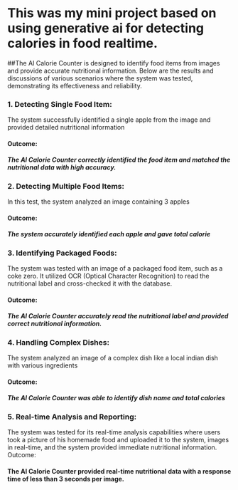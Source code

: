 # This was my mini project based on using generative ai for detecting calories in food realtime.
##The AI Calorie Counter is designed to identify food items from images and provide accurate nutritional information. Below are the results and discussions of various scenarios where the system was tested, demonstrating its effectiveness and reliability.

### 1. Detecting Single Food Item:
The system successfully identified a single apple from the image and provided detailed nutritional information
#### Outcome:
##### The AI Calorie Counter correctly identified the food item and matched the nutritional data with high accuracy.

                                                              

### 2. Detecting Multiple Food Items:
In this test, the system analyzed an image containing 3 apples  
#### Outcome:
##### The system accurately identified each apple and gave total calorie 


 
                                                             




### 3. Identifying Packaged Foods:
The system was tested with an image of a packaged food item, such as a coke zero. It utilized OCR (Optical Character Recognition) to read the nutritional label and cross-checked it with the database.
#### Outcome:
##### The AI Calorie Counter accurately read the nutritional label and provided correct nutritional information.


                                                         










### 4. Handling Complex Dishes:
The system analyzed an image of a complex dish like a local indian dish with various ingredients

#### Outcome:
##### The AI Calorie Counter was able to identify dish name and total calories
                                                            








### 5. Real-time Analysis and Reporting:
The system was tested for its real-time analysis capabilities where users took a picture of his homemade food and uploaded it to the system, images in real-time, and the system provided immediate nutritional information.
Outcome:
#### The AI Calorie Counter provided real-time nutritional data with a response time of less than 3 seconds per image.                        
